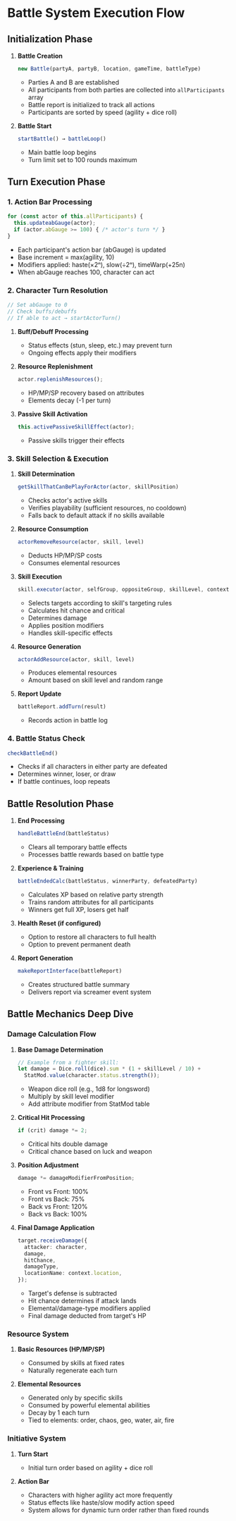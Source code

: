 # Battle System Execution Flow

## Initialization Phase

1. **Battle Creation**
   ```typescript
   new Battle(partyA, partyB, location, gameTime, battleType)
   ```
   - Parties A and B are established
   - All participants from both parties are collected into `allParticipants` array
   - Battle report is initialized to track all actions
   - Participants are sorted by speed (agility + dice roll)

2. **Battle Start**
   ```typescript
   startBattle() → battleLoop()
   ```
   - Main battle loop begins
   - Turn limit set to 100 rounds maximum

## Turn Execution Phase

### 1. Action Bar Processing
```typescript
for (const actor of this.allParticipants) {
  this.updateabGauge(actor);
  if (actor.abGauge >= 100) { /* actor's turn */ }
}
```

- Each participant's action bar (abGauge) is updated
- Base increment = max(agility, 10)
- Modifiers applied: haste(×2ⁿ), slow(÷2ⁿ), timeWarp(+25n)
- When abGauge reaches 100, character can act

### 2. Character Turn Resolution
```typescript
// Set abGauge to 0
// Check buffs/debuffs
// If able to act → startActorTurn()
```

1. **Buff/Debuff Processing**
   - Status effects (stun, sleep, etc.) may prevent turn
   - Ongoing effects apply their modifiers

2. **Resource Replenishment**
   ```typescript
   actor.replenishResources();
   ```
   - HP/MP/SP recovery based on attributes
   - Elements decay (-1 per turn)

3. **Passive Skill Activation**
   ```typescript
   this.activePassiveSkillEffect(actor);
   ```
   - Passive skills trigger their effects

### 3. Skill Selection & Execution

1. **Skill Determination**
   ```typescript
   getSkillThatCanBePlayForActor(actor, skillPosition)
   ```
   - Checks actor's active skills
   - Verifies playability (sufficient resources, no cooldown)
   - Falls back to default attack if no skills available

2. **Resource Consumption**
   ```typescript
   actorRemoveResource(actor, skill, level)
   ```
   - Deducts HP/MP/SP costs
   - Consumes elemental resources

3. **Skill Execution**
   ```typescript
   skill.executor(actor, selfGroup, oppositeGroup, skillLevel, context)
   ```
   - Selects targets according to skill's targeting rules
   - Calculates hit chance and critical
   - Determines damage
   - Applies position modifiers
   - Handles skill-specific effects

4. **Resource Generation**
   ```typescript
   actorAddResource(actor, skill, level)
   ```
   - Produces elemental resources
   - Amount based on skill level and random range

5. **Report Update**
   ```typescript
   battleReport.addTurn(result)
   ```
   - Records action in battle log

### 4. Battle Status Check
```typescript
checkBattleEnd()
```
- Checks if all characters in either party are defeated
- Determines winner, loser, or draw
- If battle continues, loop repeats

## Battle Resolution Phase

1. **End Processing**
   ```typescript
   handleBattleEnd(battleStatus)
   ```
   - Clears all temporary battle effects
   - Processes battle rewards based on battle type

2. **Experience & Training**
   ```typescript
   battleEndedCalc(battleStatus, winnerParty, defeatedParty)
   ```
   - Calculates XP based on relative party strength
   - Trains random attributes for all participants
   - Winners get full XP, losers get half

3. **Health Reset (if configured)**
   - Option to restore all characters to full health
   - Option to prevent permanent death

4. **Report Generation**
   ```typescript
   makeReportInterface(battleReport)
   ```
   - Creates structured battle summary
   - Delivers report via screamer event system

## Battle Mechanics Deep Dive

### Damage Calculation Flow

1. **Base Damage Determination**
   ```typescript
   // Example from a fighter skill:
   let damage = Dice.roll(dice).sum * (1 + skillLevel / 10) + 
     StatMod.value(character.status.strength());
   ```
   - Weapon dice roll (e.g., 1d8 for longsword)
   - Multiply by skill level modifier
   - Add attribute modifier from StatMod table

2. **Critical Hit Processing**
   ```typescript
   if (crit) damage *= 2;
   ```
   - Critical hits double damage
   - Critical chance based on luck and weapon

3. **Position Adjustment**
   ```typescript
   damage *= damageModifierFromPosition;
   ```
   - Front vs Front: 100%
   - Front vs Back: 75%
   - Back vs Front: 120%
   - Back vs Back: 100%

4. **Final Damage Application**
   ```typescript
   target.receiveDamage({
     attacker: character,
     damage,
     hitChance,
     damageType,
     locationName: context.location,
   });
   ```
   - Target's defense is subtracted
   - Hit chance determines if attack lands
   - Elemental/damage-type modifiers applied
   - Final damage deducted from target's HP

### Resource System

1. **Basic Resources (HP/MP/SP)**
   - Consumed by skills at fixed rates
   - Naturally regenerate each turn

2. **Elemental Resources**
   - Generated only by specific skills
   - Consumed by powerful elemental abilities
   - Decay by 1 each turn
   - Tied to elements: order, chaos, geo, water, air, fire

### Initiative System

1. **Turn Start**
   - Initial turn order based on agility + dice roll

2. **Action Bar**
   - Characters with higher agility act more frequently
   - Status effects like haste/slow modify action speed
   - System allows for dynamic turn order rather than fixed rounds 